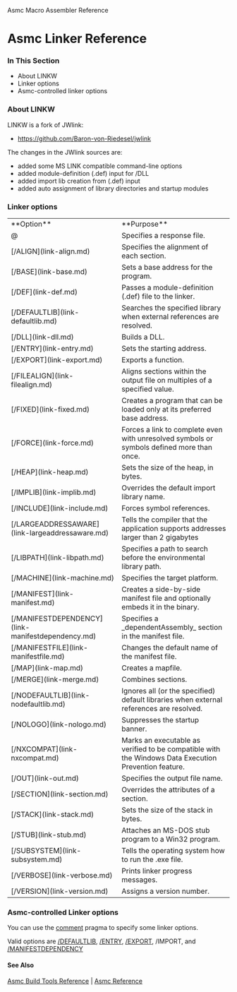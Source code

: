 Asmc Macro Assembler Reference

# Asmc Linker Reference

### In This Section

- About LINKW
- Linker options
- Asmc-controlled linker options

### About LINKW

LINKW is a fork of JWlink:
- https://github.com/Baron-von-Riedesel/jwlink

The changes in the JWlink sources are:
- added some MS LINK compatible command-line options
- added module-definition (.def) input for /DLL
- added import lib creation from (.def) input
- added auto assignment of library directories and startup modules

### Linker options

<table>
<tr><td>**Option**</td><td>**Purpose**</td></tr>
<tr><td>@</td><td>Specifies a response file.</td></tr>
<tr><td>[/ALIGN](link-align.md)</td><td>Specifies the alignment of each section.</td></tr>
<tr><td>[/BASE](link-base.md)</td><td>Sets a base address for the program.</td></tr>
<tr><td>[/DEF](link-def.md)</td><td>Passes a module-definition (.def) file to the linker.</td></tr>
<tr><td>[/DEFAULTLIB](link-defaultlib.md)</td><td>Searches the specified library when external references are resolved.</td></tr>
<tr><td>[/DLL](link-dll.md)</td><td>Builds a DLL.</td></tr>
<tr><td>[/ENTRY](link-entry.md)</td><td>Sets the starting address.</td></tr>
<tr><td>[/EXPORT](link-export.md)</td><td>Exports a function.</td></tr>
<tr><td>[/FILEALIGN](link-filealign.md)</td><td>Aligns sections within the output file on multiples of a specified value.</td></tr>
<tr><td>[/FIXED](link-fixed.md)</td><td>Creates a program that can be loaded only at its preferred base address.</td></tr>
<tr><td>[/FORCE](link-force.md)</td><td>Forces a link to complete even with unresolved symbols or symbols defined more than once.</td></tr>
<tr><td>[/HEAP](link-heap.md)</td><td>Sets the size of the heap, in bytes.</td></tr>
<tr><td>[/IMPLIB](link-implib.md)</td><td>Overrides the default import library name.</td></tr>
<tr><td>[/INCLUDE](link-include.md)</td><td>Forces symbol references.</td></tr>
<tr><td>[/LARGEADDRESSAWARE](link-largeaddressaware.md)</td><td>Tells the compiler that the application supports addresses larger than 2 gigabytes</td></tr>
<tr><td>[/LIBPATH](link-libpath.md)</td><td>Specifies a path to search before the environmental library path.</td></tr>
<tr><td>[/MACHINE](link-machine.md)</td><td>Specifies the target platform.</td></tr>
<tr><td>[/MANIFEST](link-manifest.md)</td><td>Creates a side-by-side manifest file and optionally embeds it in the binary.</td></tr>
<tr><td>[/MANIFESTDEPENDENCY](link-manifestdependency.md)</td><td>Specifies a _dependentAssembly_ section in the manifest file.</td></tr>
<tr><td>[/MANIFESTFILE](link-manifestfile.md)</td><td>Changes the default name of the manifest file.</td></tr>
<tr><td>[/MAP](link-map.md)</td><td>Creates a mapfile.</td></tr>
<tr><td>[/MERGE](link-merge.md)</td><td>Combines sections.</td></tr>
<tr><td>[/NODEFAULTLIB](link-nodefaultlib.md)</td><td>Ignores all (or the specified) default libraries when external references are resolved.</td></tr>
<tr><td>[/NOLOGO](link-nologo.md)</td><td>Suppresses the startup banner.</td></tr>
<tr><td>[/NXCOMPAT](link-nxcompat.md)</td><td>Marks an executable as verified to be compatible with the Windows Data Execution Prevention feature.</td></tr>
<tr><td>[/OUT](link-out.md)</td><td>Specifies the output file name.</td></tr>
<tr><td>[/SECTION](link-section.md)</td><td>Overrides the attributes of a section.</td></tr>
<tr><td>[/STACK](link-stack.md)</td><td>Sets the size of the stack in bytes.</td></tr>
<tr><td>[/STUB](link-stub.md)</td><td>Attaches an MS-DOS stub program to a Win32 program.</td></tr>
<tr><td>[/SUBSYSTEM](link-subsystem.md)</td><td>Tells the operating system how to run the .exe file.</td></tr>
<tr><td>[/VERBOSE](link-verbose.md)</td><td>Prints linker progress messages.</td></tr>
<tr><td>[/VERSION](link-version.md)</td><td>Assigns a version number.</td></tr>
</table>

### Asmc-controlled Linker options

You can use the [comment](../directive/dot-pragma.md) pragma to specify some linker options.

Valid options are [/DEFAULTLIB](link-defaultlib.md), [/ENTRY](link-entry.md), [/EXPORT](link-export.md), /IMPORT, and [/MANIFESTDEPENDENCY](link-manifestdependency.md)

#### See Also

[Asmc Build Tools Reference](readme.md) | [Asmc Reference](../readme.md)
